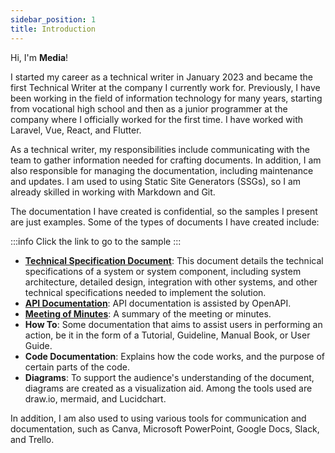 ```yaml
---
sidebar_position: 1
title: Introduction
---
```


Hi, I'm **Media**!

I started my career as a technical writer in January 2023 and became the first Technical Writer at the company I currently work for. Previously, I have been working in the field of information technology for many years, starting from vocational high school and then as a junior programmer at the company where I officially worked for the first time. I have worked with Laravel, Vue, React, and Flutter.

As a technical writer, my responsibilities include communicating with the team to gather information needed for crafting documents. In addition, I am also responsible for managing the documentation, including maintenance and updates. I am used to using Static Site Generators (SSGs), so I am already skilled in working with Markdown and Git.

The documentation I have created is confidential, so the samples I present are just examples. Some of the types of documents I have created include:

:::info
Click the link to go to the sample
:::

- [**Technical Specification Document**](/docs/examples/tsd): This document details the technical specifications of a system or system component, including system architecture, detailed design, integration with other systems, and other technical specifications needed to implement the solution.
- [**API Documentation**](/docs/examples/api): API documentation is assisted by OpenAPI.
- [**Meeting of Minutes**](/blog/2023/01/01/mom): A summary of the meeting or minutes.
- **How To**: Some documentation that aims to assist users in performing an action, be it in the form of a Tutorial, Guideline, Manual Book, or User Guide.
- **Code Documentation**: Explains how the code works, and the purpose of certain parts of the code.
- **Diagrams**: To support the audience's understanding of the document, diagrams are created as a visualization aid. Among the tools used are draw.io, mermaid, and Lucidchart.

In addition, I am also used to using various tools for communication and documentation, such as Canva, Microsoft PowerPoint, Google Docs, Slack, and Trello.
